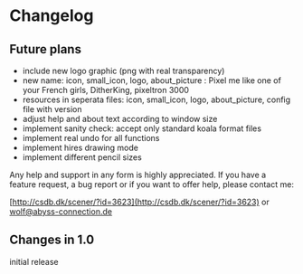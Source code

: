 # Changelog

## Future plans

- include new logo graphic (png with real transparency)
- new name: icon, small_icon, logo, about_picture : Pixel me like one of your French girls, DitherKing, pixeltron 3000
- resources in seperata files: icon, small_icon, logo, about_picture, config file with version
- adjust help and about text according to window size
- implement sanity check: accept only standard koala format files
- implement real undo for all functions
- implement hires drawing mode
- implement different pencil sizes

Any help and support in any form is highly appreciated.
If you have a feature request, a bug report or if you want to offer help, please contact me:

[http://csdb.dk/scener/?id=3623](http://csdb.dk/scener/?id=3623)
or
[wolf@abyss-connection.de](wolf@abyss-connection.de)


## Changes in 1.0

initial release
